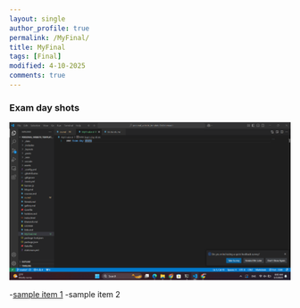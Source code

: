 ```yaml
---
layout: single
author_profile: true
permalink: /MyFinal/
title: MyFinal
tags: [Final]
modified: 4-10-2025
comments: true
---
```


### Exam day shots

![WelcomePicture](image/Screenshot%202025-01-05%20080038.png)

-[sample item 1](https://fccourse.liara.run)
-sample item 2
